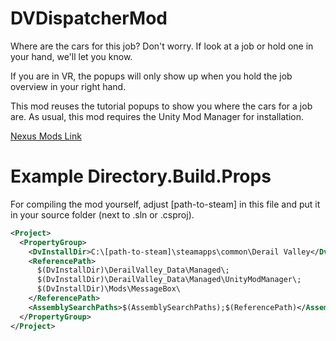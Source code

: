 # DVDispatcherMod
Where are the cars for this job? Don't worry. If look at a job or hold one in your hand, we'll let you know.

If you are in VR, the popups will only show up when you hold the job overview in your right hand.

This mod reuses the tutorial popups to show you where the cars for a job are. As usual, this mod requires the Unity Mod Manager for installation.

[Nexus Mods Link](https://www.nexusmods.com/derailvalley/mods/743/)

# Example Directory.Build.Props
For compiling the mod yourself, adjust [path-to-steam] in this file and put it in your source folder (next to .sln or .csproj).
```xml
<Project>
  <PropertyGroup>
    <DvInstallDir>C:\[path-to-steam]\steamapps\common\Derail Valley</DvInstallDir>
    <ReferencePath>
      $(DvInstallDir)\DerailValley_Data\Managed\;
      $(DvInstallDir)\DerailValley_Data\Managed\UnityModManager\;
      $(DvInstallDir)\Mods\MessageBox\
    </ReferencePath>
    <AssemblySearchPaths>$(AssemblySearchPaths);$(ReferencePath)</AssemblySearchPaths>
  </PropertyGroup>
</Project>
```
